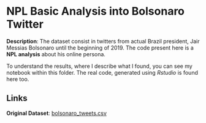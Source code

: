 # NPL Basic Analysis into Bolsonaro Twitter
**Description**: The dataset consist in twitters from actual Brazil president, Jair Messias Bolsonaro until the beginning of 2019. The code present here is a **NPL analysis** about his online persona.

To understand the results, where I describe what I found, you can see my notebook within this folder. The real code, generated using *Rstudio* is found here too.

## Links
**Original Dataset**: [bolsonaro_tweets.csv](https://www.kaggle.com/lgmoneda/jair-bolsonaro-twitter-data)

